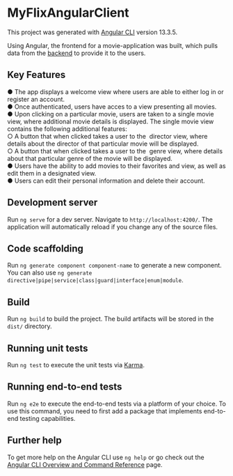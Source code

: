 # MyFlixAngularClient

This project was generated with [Angular CLI](https://github.com/angular/angular-cli) version 13.3.5.

Using Angular, the frontend for a movie-application was built, which pulls data from the <a href="https://github.com/KupferJ/movie_api" target="_blank">backend</a> to provide it to the users.

## Key Features
● The app displays a welcome view where users are able to either log in or register an account.  <br>
● Once authenticated, users have acces to a view presenting all movies.  <br>
● Upon clicking on a particular movie, users are taken to a single movie view, where 
additional movie details is displayed. The single movie view contains the following 
additional features:   <br>
○ A button that when clicked takes a user to the ​ director view​, where details about the 
director of that particular movie will be displayed. <br>
○ A button that when clicked takes a user to the ​ genre view​, where details about that 
particular genre of the movie will be displayed. <br>
● Users have the ability to add movies to their favorites and view, as well as edit them in a designated view. <br>
● Users can edit their personal information and delete their account. <br>

## Development server

Run `ng serve` for a dev server. Navigate to `http://localhost:4200/`. The application will automatically reload if you change any of the source files.

## Code scaffolding

Run `ng generate component component-name` to generate a new component. You can also use `ng generate directive|pipe|service|class|guard|interface|enum|module`.

## Build

Run `ng build` to build the project. The build artifacts will be stored in the `dist/` directory.

## Running unit tests

Run `ng test` to execute the unit tests via [Karma](https://karma-runner.github.io).

## Running end-to-end tests

Run `ng e2e` to execute the end-to-end tests via a platform of your choice. To use this command, you need to first add a package that implements end-to-end testing capabilities.

## Further help

To get more help on the Angular CLI use `ng help` or go check out the [Angular CLI Overview and Command Reference](https://angular.io/cli) page.
